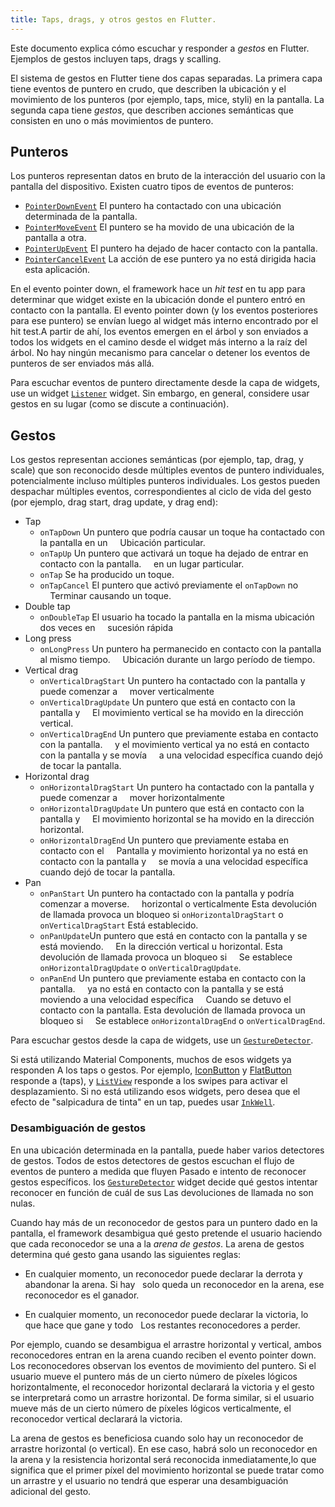```yaml
---
title: Taps, drags, y otros gestos en Flutter.
---
```


Este documento explica cómo escuchar y responder a
_gestos_ en Flutter. Ejemplos de gestos incluyen
taps, drags y scalling.

El sistema de gestos en Flutter tiene dos capas separadas. La primera capa tiene eventos 
de puntero en crudo, que describen la ubicación y el movimiento de los punteros (por ejemplo,
taps, mice, styli) en la pantalla. La segunda capa tiene _gestos_,
que describen acciones semánticas que consisten en uno o más movimientos de puntero.

## Punteros

Los punteros representan datos en bruto de la interacción del usuario con la pantalla del dispositivo. 
Existen cuatro tipos de eventos de punteros:

- [`PointerDownEvent`](https://docs.flutter.io/flutter/gestures/PointerDownEvent-class.html)
  El puntero ha contactado con una ubicación determinada de la pantalla. 
- [`PointerMoveEvent`](https://docs.flutter.io/flutter/gestures/PointerMoveEvent-class.html)
  El puntero se ha movido de una ubicación de la pantalla a otra.
- [`PointerUpEvent`](https://docs.flutter.io/flutter/gestures/PointerUpEvent-class.html)
  El puntero ha dejado  de hacer contacto con la pantalla.
- [`PointerCancelEvent`](https://docs.flutter.io/flutter/gestures/PointerCancelEvent-class.html)
  La acción de ese puntero ya no está dirigida hacia esta aplicación.

En el evento pointer down, el framework hace un _hit test_ en tu app para determinar que 
widget existe en la ubicación donde el puntero entró en contacto con la pantalla. 
El evento pointer down (y los eventos posteriores para ese puntero) se envían luego al widget 
más interno encontrado por el hit test.A partir de ahí, los eventos emergen en el árbol y 
son enviados a todos los widgets en el camino desde el widget más interno a la raíz del árbol. 
No hay ningún mecanismo para cancelar o detener los eventos de punteros de 
ser enviados más allá.

Para escuchar eventos de puntero directamente desde la capa de widgets, 
use un widget [`Listener`](https://docs.flutter.io/flutter/widgets/Listener-class.html)
widget. Sin embargo, en general, considere usar gestos en su lugar 
(como se discute a continuación).

## Gestos

Los gestos representan acciones semánticas (por ejemplo, tap, drag, y scale) que son
reconocido desde múltiples eventos de puntero individuales, potencialmente incluso múltiples
punteros individuales. Los gestos pueden despachar múltiples eventos, correspondientes al
ciclo de vida del gesto (por ejemplo, drag start, drag update, y drag end):

- Tap
  - `onTapDown` Un puntero que podría causar un toque ha contactado con la pantalla en un
    Ubicación particular.
  - `onTapUp` Un puntero que activará un toque ha dejado de entrar en contacto con la pantalla.
    en un lugar particular.
  - `onTap` Se ha producido un toque.
  - `onTapCancel` El puntero que activó previamente el `onTapDown` no
    Terminar causando un toque.
- Double tap
  - `onDoubleTap` El usuario ha tocado la pantalla en la misma ubicación dos veces en
    sucesión rápida
- Long press
  - `onLongPress` Un puntero ha permanecido en contacto con la pantalla al mismo tiempo.
    Ubicación durante un largo período de tiempo.
- Vertical drag
  - `onVerticalDragStart` Un puntero ha contactado con la pantalla y puede comenzar a
    mover verticalmente
  - `onVerticalDragUpdate` Un puntero que está en contacto con la pantalla y
    El movimiento vertical se ha movido en la dirección vertical.
  - `onVerticalDragEnd` Un puntero que previamente estaba en contacto con la pantalla.
    y el movimiento vertical ya no está en contacto con la pantalla y se movía
    a una velocidad específica cuando dejó de tocar la pantalla.
- Horizontal drag
  - `onHorizontalDragStart` Un puntero ha contactado con la pantalla y puede comenzar a
    mover horizontalmente
  - `onHorizontalDragUpdate` Un puntero que está en contacto con la pantalla y
    El movimiento horizontal se ha movido en la dirección horizontal.
  - `onHorizontalDragEnd` Un puntero que previamente estaba en contacto con el
    Pantalla y movimiento horizontal ya no está en contacto con la pantalla y
    se movía a una velocidad específica cuando dejó de tocar la pantalla.
- Pan
  - `onPanStart` Un puntero ha contactado con la pantalla y podría comenzar a moverse.
    horizontal o verticalmente Esta devolución de llamada provoca un bloqueo si 
    `onHorizontalDragStart` o `onVerticalDragStart` Está establecido.
  - `onPanUpdate`Un puntero que está en contacto con la pantalla y se está moviendo.
    En la dirección vertical u horizontal. Esta devolución de llamada provoca un bloqueo si
    Se establece `onHorizontalDragUpdate` o `onVerticalDragUpdate`.
  - `onPanEnd` Un puntero que previamente estaba en contacto con la pantalla.
    ya no está en contacto con la pantalla y se está moviendo a una velocidad específica
    Cuando se detuvo el contacto con la pantalla. Esta devolución de llamada provoca un bloqueo si
    Se establece `onHorizontalDragEnd` o `onVerticalDragEnd`.

Para escuchar gestos desde la capa de widgets, use un
[`GestureDetector`](https://docs.flutter.io/flutter/widgets/GestureDetector-class.html).

Si está utilizando Material Components, muchos de esos widgets ya responden
A los taps o gestos.
Por ejemplo,
[IconButton](https://docs.flutter.io/flutter/material/IconButton-class.html) y
[FlatButton](https://docs.flutter.io/flutter/material/FlatButton-class.html)
responde a (taps), y
[`ListView`](https://docs.flutter.io/flutter/widgets/ListView-class.html)
responde a los swipes para activar el desplazamiento.
Si no está utilizando esos widgets, pero desea que el efecto de "salpicadura de tinta" en un
tap, puedes usar
[`InkWell`](https://docs.flutter.io/flutter/material/InkWell-class.html).

### Desambiguación de gestos

En una ubicación determinada en la pantalla, puede haber varios detectores de gestos. Todos
de estos detectores de gestos escuchan el flujo de eventos de puntero a medida que fluyen
Pasado e intento de reconocer gestos específicos. los
[`GestureDetector`](https://docs.flutter.io/flutter/widgets/GestureDetector-class.html)
widget decide qué gestos intentar reconocer en función de cuál de sus
Las devoluciones de llamada no son nulas.

Cuando hay más de un reconocedor de gestos para un puntero dado en la pantalla, 
el framework desambigua qué gesto pretende el usuario haciendo que cada 
reconocedor se una a la _arena de gestos_. La arena de gestos 
determina qué gesto gana usando las siguientes reglas:

- En cualquier momento, un reconocedor puede declarar la derrota y abandonar la arena. Si hay
  solo queda un reconocedor en la arena, ese reconocedor es el ganador.

- En cualquier momento, un reconocedor puede declarar la victoria, lo que hace que gane y todo
  Los restantes reconocedores a perder.

Por ejemplo, cuando se desambigua el arrastre horizontal y vertical, ambos 
reconocedores entran en la arena cuando reciben el evento pointer down. 
Los reconocedores observan los eventos de movimiento del puntero. Si el usuario mueve 
el puntero más de un cierto número de píxeles lógicos horizontalmente, 
el reconocedor horizontal declarará la victoria y el gesto se interpretará 
como un arrastre horizontal. De forma similar, si el usuario mueve más de un 
cierto número de píxeles lógicos verticalmente, el reconocedor vertical declarará la victoria.

La arena de gestos es beneficiosa cuando solo hay un reconocedor de arrastre horizontal (o vertical). 
En ese caso, habrá solo un reconocedor en la arena y la resistencia horizontal será 
reconocida inmediatamente,lo que significa que el primer píxel del movimiento 
horizontal se puede tratar como un arrastre y el usuario no tendrá que esperar 
una desambiguación adicional del gesto.
